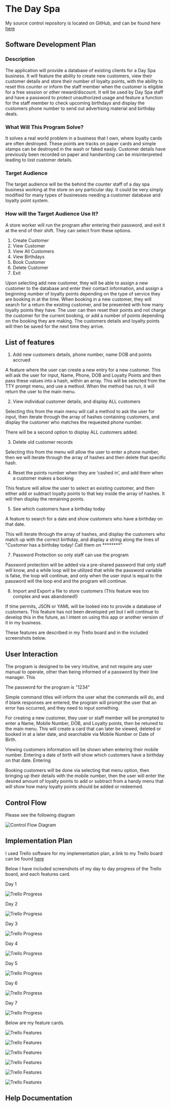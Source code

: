 # The Day Spa

My source control repository is located on GitHub, and can be found here [here](https://github.com/russ-13/TerminalApp)

## Software Development Plan

### Description

The application will provide a database of existing clients for a Day Spa business. It will feature the ability to create new customers, view their customer details and store their number of loyalty points, with the ability to reset this counter or inform the staff member when the customer is eligible for a free session or other reward/discount. It will be used by Day Spa staff and have a password to protect unauthorized usage and feature a function for the staff member to check upcoming birthdays and display the customers phone number to send out advertising material and birthday deals. 

### What Will This Program Solve?

It solves a real world problem in a business that I own,  where loyalty cards are often destroyed. These points are tracks on paper cards and simple stamps can be destroyed in the wash or faked easily. Customer details have previously been recorded on paper and handwriting can be misinterpreted leading to lost customer details.

### Target Audience

The target audience will be the behind the counter staff of a day spa business working at the store on any particular day. It could be very simply modified for many types of businesses needing a customer database and loyalty point system.

### How will the Target Audience Use It?

A store worker will run the program after entering their password, and exit it at the end of their shift. They can  select from these options.

  1) Create Customer
  2) View Customer
  3) View All Customers
  4) View Birthdays
  5) Book Customer
  6) Delete Customer
  7) Exit

Upon selecting add new customer, they will be able to assign a new customer to the database and enter their contact information, and assign a beginning number of loyalty points depending on the type of service they are booking in at the time. 
When booking in a new customer, they will search for a return the existing customer, and be presented with how many loyalty points they have. The user can then reset their points and not charge the customer for the current booking, or add a number of points depending on the booking they are making. 
The customers details and loyalty points will then be saved for the next time they arrive. 

## List of features

1.	Add new customers details, phone number, name DOB and points accrued 

A feature where the user can create a new entry for a new customer. This will ask the user for input, Name, Phone, DOB and Loyalty Points and then pass these values into a hash, within an array. This will be selected from the TTY prompt menu, and use a method. When the method has run, it will return the user to the main menu.

2.	View individual customer details, and display ALL customers

Selecting this from the main menu will call a method to ask the user for input, then iterate through the array of hashes containing customers, and display the customer who matches the requested phone number.

There will be a second option to display ALL customers added.

3.	Delete old customer records

Selecting this from the menu will allow the user to enter a phone number, then we will iterate through the array of hashes and then delete that specific hash.

4.	Reset the points number when they are ‘cashed in’, and add them when a customer makes a booking

This feature will allow the user to select an existing customer, and then either add or subtract loyalty points to that key inside the array of hashes. It will then display the remaining points. 

5.	See which customers have a birthday today

A feature to search for a date and show customers who have a birthday on that date. 

This will iterate through the array of hashes, and display the customers who match up with the correct birthday, and display a string along the lines of "*Customer* has a birthday today! Call them on ********"

7.  Password Protection so only staff can use the program

Password protection will be added via a pre-shared password that only staff will know, and a while loop will be utilized that while the password variable is false, the loop will continue, and only when the user input is equal to the password will the loop end and the program will continue.

8.  Import and Export a file to store customers (This feature was too complex and was abandoned!)

If time permits, JSON or YAML will be looked into to provide a database of customers. This feature has not been developed yet but I will continue to develop this in the future, as I intent on using this app or another version of it in my business.

These features are described in my Trello board and in the included screenshots below. 

## User Interaction

The program is designed to be very intuitive, and not require any user manual to operate, other than being informed of a password by their line manager. This

The password for the program is "1234"

Simple command titles will inform the user what the commands will do, and if blank responses are entered, the program will prompt the user that an error has occurred, and they need to input something. 

For creating a new customer, they user or staff member will be prompted to enter a Name, Mobile Number, DOB, and Loyalty points, then be retuned to the main menu. This will create a card that can later be viewed, deleted or booked in at a later date, and searchable via Mobile Number or Date of Birth.

Viewing customers information will be shown when entering their mobile number. Entering a date of birth will show which customers have a birthday on that date. Entering

Booking customers will be done via selecting that menu option, then bringing up their details with the mobile number, then the user will enter the desired amount of loyalty points to add or subtract from a handy menu that will show how many loyalty points should be added or redeemed. 

## Control Flow

Please see the following diagram

![Control Flow Diagram](./docs/Flowchart.jpeg)


## Implementation Plan

I used Trello software for my implementation plan, a link to my Trello board can be found [here](https://trello.com/b/mrbu26rR/loyalty-app)

Below I have included screenshots of my day to day progress of the Trello board, and each features card.

Day 1

![Trello Progress](./docs/Day1.jpg)

Day 2

![Trello Progress](./docs/Day2.jpg)

Day 3

![Trello Progress](./docs/Day3.jpg)

Day 4

![Trello Progress](./docs/Day4.jpg)

Day 5

![Trello Progress](./docs/Day5.jpg)

Day 6

![Trello Progress](./docs/Day6.jpg)

Day 7

![Trello Progress](./docs/Day7.jpg)

Below are my feature cards.

![Trello Features](./docs/feature1.jpg)

![Trello Features](./docs/feature2.jpg)

![Trello Features](./docs/feature3.jpg)

![Trello Features](./docs/feature4.jpg)

![Trello Features](./docs/feature5.jpg)

![Trello Features](./docs/feature6.jpg)

## Help Documentation

